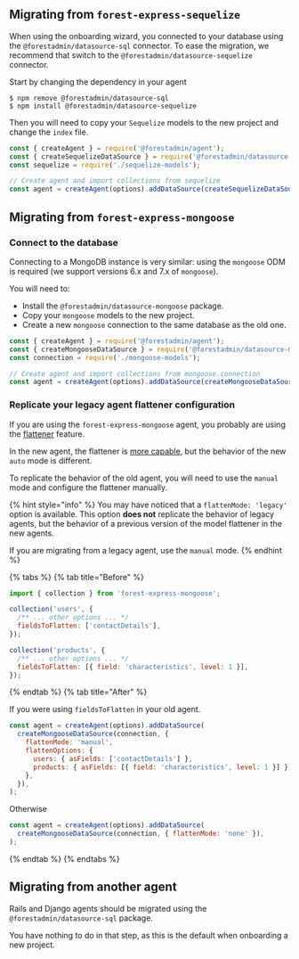 ## Migrating from `forest-express-sequelize`

When using the onboarding wizard, you connected to your database using the `@forestadmin/datasource-sql` connector. To ease the migration, we recommend that switch to the `@forestadmin/datasource-sequelize` connector.

Start by changing the dependency in your agent

```console
$ npm remove @forestadmin/datasource-sql
$ npm install @forestadmin/datasource-sequelize
```

Then you will need to copy your `Sequelize` models to the new project and change the `index` file.

```javascript
const { createAgent } = require('@forestadmin/agent');
const { createSequelizeDataSource } = require('@forestadmin/datasource-sequelize');
const sequelize = require('./sequelize-models');

// Create agent and import collections from sequelize
const agent = createAgent(options).addDataSource(createSequelizeDataSource(sequelize));
```

## Migrating from `forest-express-mongoose`

### Connect to the database

Connecting to a MongoDB instance is very similar: using the `mongoose` ODM is required (we support versions 6.x and 7.x of `mongoose`).

You will need to:

- Install the `@forestadmin/datasource-mongoose` package.
- Copy your `mongoose` models to the new project.
- Create a new `mongoose` connection to the same database as the old one.

```javascript
const { createAgent } = require('@forestadmin/agent');
const { createMongooseDataSource } = require('@forestadmin/datasource-mongoose');
const connection = require('./mongoose-models');

// Create agent and import collections from mongoose.connection
const agent = createAgent(options).addDataSource(createMongooseDataSource(connection));
```

### Replicate your legacy agent flattener configuration

If you are using the `forest-express-mongoose` agent, you probably are using the [flattener](https://docs.forestadmin.com/documentation/how-tos/setup/flatten-nested-fields-mongodb) feature.

In the new agent, the flattener is [more capable](../../../datasources/provided/mongoose.md), but the behavior of the new `auto` mode is different.

To replicate the behavior of the old agent, you will need to use the `manual` mode and configure the flattener manually.

{% hint style="info" %}
You may have noticed that a `flattenMode: 'legacy'` option is available.
This option **does not** replicate the behavior of legacy agents, but the behavior of a previous version of the model flattener in the new agents.

If you are migrating from a legacy agent, use the `manual` mode.
{% endhint %}

{% tabs %} {% tab title="Before" %}

```javascript
import { collection } from 'forest-express-mongoose';

collection('users', {
  /** ... other options ... */
  fieldsToFlatten: ['contactDetails'],
});

collection('products', {
  /** ... other options ... */
  fieldsToFlatten: [{ field: 'characteristics', level: 1 }],
});
```

{% endtab %} {% tab title="After" %}

If you were using `fieldsToFlatten` in your old agent.

```javascript
const agent = createAgent(options).addDataSource(
  createMongooseDataSource(connection, {
    flattenMode: 'manual',
    flattenOptions: {
      users: { asFields: ['contactDetails'] },
      products: { asFields: [{ field: 'characteristics', level: 1 }] },
    },
  }),
);
```

Otherwise

```javascript
const agent = createAgent(options).addDataSource(
  createMongooseDataSource(connection, { flattenMode: 'none' }),
);
```

{% endtab %} {% endtabs %}

## Migrating from another agent

Rails and Django agents should be migrated using the `@forestadmin/datasource-sql` package.

You have nothing to do in that step, as this is the default when onboarding a new project.
